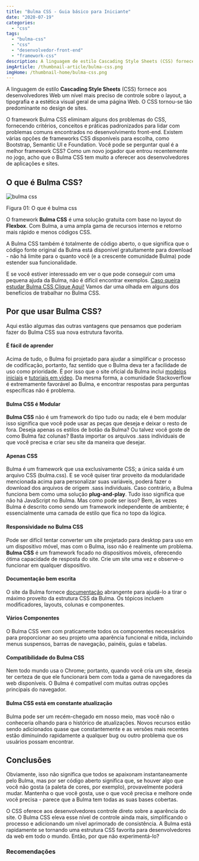 ```yaml
---
title: "Bulma CSS - Guia básico para Iniciante"
date: "2020-07-19"
categories: 
  - "css"
tags: 
  - "bulma-css"
  - "css"
  - "desenvolvedor-front-end"
  - "framework-css"
description: A linguagem de estilo Cascading Style Sheets (CSS) fornece aos desenvolvedores Web um nível mais preciso de controle sobre o layout, a tipografia e a estética visual geral de uma página Web. O CSS tornou-se tão predominante no design de sites.
imgArticle: /thumbnail-article/bulma-css.png
imgHome: /thumbnail-home/bulma-css.png
---
```


A linguagem de estilo **Cascading Style Sheets** (CSS) fornece aos desenvolvedores Web um nível mais preciso de controle sobre o layout, a tipografia e a estética visual geral de uma página Web. O CSS tornou-se tão predominante no design de sites.

O framework Bulma CSS eliminam alguns dos problemas do CSS, fornecendo critérios, conceitos e práticas padronizados para lidar com problemas comuns encontrados no desenvolvimento front-end. Existem várias opções de frameworks CSS disponíveis para escolha, como Bootstrap, Semantic UI e Foundation. Você pode se perguntar qual é a melhor framework CSS? Como um novo jogador que entrou recentemente no jogo, acho que o Bulma CSS tem muito a oferecer aos desenvolvedores de aplicações e sites.

## O que é Bulma CSS?

![bulma css](/uploads/2020/05/problematica-png-1.png)

Figura 01: O que é bulma css

O framework **Bulma CSS** é uma solução gratuita com base no layout do **Flexbox**. Com Bulma, a uma ampla gama de recursos internos e retorno mais rápido e menos códigos CSS.

A Bulma CSS também é totalmente de código aberto, o que significa que o código fonte original da Bulma está disponível gratuitamente para download - não há limite para o quanto você (e a crescente comunidade Bulma) pode estender sua funcionalidade.

E se você estiver interessado em ver o que pode conseguir com uma pequena ajuda da Bulma, não é difícil encontrar exemplos. [Caso queira estudar Bulma CSS Clique Aqui!](/programador-fullstack-8-semanas) Vamos dar uma olhada em alguns dos benefícios de trabalhar no Bulma CSS.

## Por que usar Bulma CSS?

Aqui estão algumas das outras vantagens que pensamos que poderiam fazer do Bulma CSS sua nova estrutura favorita.

#### É fácil de aprender

Acima de tudo, o Bulma foi projetado para ajudar a simplificar o processo de codificação, portanto, faz sentido que o Bulma deva ter a facilidade de uso como prioridade. É por isso que o site oficial da Bulma inclui [modelos iniciais](https://bulma.io/documentation/overview/start/) e [tutoriais em vídeo](https://bulma.io/videos/). Da mesma forma, a comunidade Stackoverflow é extremamente favorável ao Bulma, e encontrar respostas para perguntas específicas não é problema.

#### Bulma CSS é Modular

**Bulma CSS** não é um framework do tipo tudo ou nada; ele é bem modular isso significa que você pode usar as peças que deseja e deixar o resto de fora. Deseja apenas os estilos de botão da Bulma? Ou talvez você goste de como Bulma faz colunas? Basta importar os arquivos .sass individuais de que você precisa e criar seu site da maneira que desejar.

#### Apenas CSS

Bulma é um framework que usa exclusivamente CSS; a única saída é um arquivo CSS (bulma.css). E se você quiser tirar proveito da modularidade mencionada acima para personalizar suas variáveis, poderá fazer o download dos arquivos de origem .sass individuais. Caso contrário, a Bulma funciona bem como uma solução **plug-and-play**. Tudo isso significa que não há JavaScript no Bulma. Mas como pode ser isso? Bem, às vezes Bulma é descrito como sendo um framework independente de ambiente; é essencialmente uma camada de estilo que fica no topo da lógica.

#### Responsividade no Bulma CSS

Pode ser difícil tentar converter um site projetado para desktop para uso em um dispositivo móvel, mas com o Bulma, isso não é realmente um problema. **Bulma CSS** é um framework focado no dispositivos móveis, oferecendo ótima capacidade de resposta do site. Crie um site uma vez e observe-o funcionar em qualquer dispositivo.

#### Documentação bem escrita

O site da Bulma fornece [documentação](https://bulma.io/documentation/) abrangente para ajudá-lo a tirar o máximo proveito da estrutura CSS da Bulma. Os tópicos incluem modificadores, layouts, colunas e componentes.

#### Vários Componentes

O Bulma CSS vem com praticamente todos os componentes necessários para proporcionar ao seu projeto uma aparência funcional e nítida, incluindo menus suspensos, barras de navegação, painéis, guias e tabelas.

#### Compatibilidade do Bulma CSS

Nem todo mundo usa o Chrome; portanto, quando você cria um site, deseja ter certeza de que ele funcionará bem com toda a gama de navegadores da web disponíveis. O Bulma é compatível com muitas outras opções principais do navegador.

#### Bulma CSS está em constante atualização

Bulma pode ser um recém-chegado em nosso meio, mas você não o conheceria olhando para o histórico de atualizações. Novos recursos estão sendo adicionados quase que constantemente e as versões mais recentes estão diminuindo rapidamente a qualquer bug ou outro problema que os usuários possam encontrar.

## Conclusões

Obviamente, isso não significa que todos se apaixonam instantaneamente pelo Bulma, mas por ser código aberto significa que, se houver algo que você não gosta (a paleta de cores, por exemplo), provavelmente poderá mudar. Mantenha o que você gosta, use o que você precisa e melhore onde você precisa - parece que a Bulma tem todas as suas bases cobertas.

O CSS oferece aos desenvolvedores controle direto sobre a aparência do site. O Bulma CSS eleva esse nível de controle ainda mais, simplificando o processo e adicionando um nível aprimorado de consistência. A Bulma está rapidamente se tornando uma estrutura CSS favorita para desenvolvedores da web em todo o mundo. Então, por que não experimentá-lo?

### Recomendações
